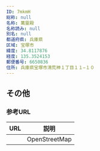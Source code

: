 ```yaml
---
ID: 7mkmH
総称: null
名称: 萬靈殿
名称読み: null
別名: null
都道府県: 兵庫県
区域: 宝塚市
緯度: 34.8117876
経度: 135.3524153
郵便番号: 6650836
住所: 兵庫県宝塚市清荒神１丁目１１−１０
---
```


## その他

### 参考URL

| URL | 説明          |
| --- | ------------- |
|     | OpenStreetMap |
